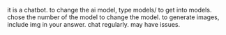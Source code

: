 it is a chatbot. to change the ai model, type models/ to get into models. chose the number of the model to change the model. to generate images, include img in your answer. chat regularly.
may have issues.
